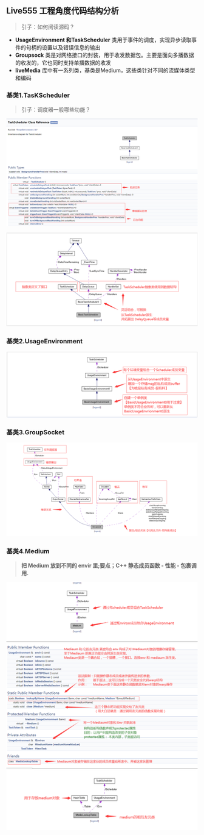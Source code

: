 ## **Live555 工程角度代码结构分析**
> 引子：如何阅读源码？

 - **UsageEnvironment 和TaskScheduler** 类用于事件的调度，实现异步读取事件的句柄的设置以及错误信息的输出
 - **Groupsock** 类是对网络接口的封装，用于收发数据包。主要是面向多播数据的收发的，它也同时支持单播数据的收发
 - **liveMedia** 库中有一系列类，基类是Medium，这些类针对不同的流媒体类型和编码

### **基类1.TasKScheduler**
> 引子：调度器一般哪些功能？   


![TaskScheduler0.png](Image/TaskScheduler0.png)      

![TaskScheduler1.png](Image/TaskScheduler1.png)    

### **基类2.UsageEnvironment**

![UsageEnvironment.png](Image/UsageEnvironment.png) 

### **基类3.GroupSocket** 

![GroupSocket.png](Image/GroupSocket.png) 

### **基类4.Medium**
> **把 Medium 放到不同的 envir 里;要点；C++ 静态成员函数 - 性能 - 包裹调用.**   

![medium0.png](Image/medium0.png)
![medium1.png](Image/medium1.png)
![medium2.png](Image/medium2.png)
